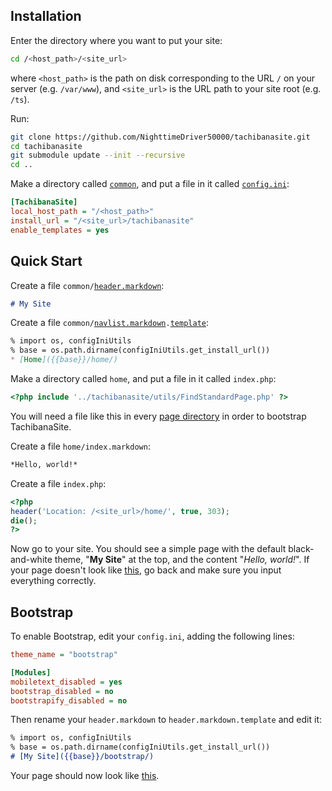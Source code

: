 Installation
------------

Enter the directory where you want to put your site:

```sh
cd /<host_path>/<site_url>
```

where `<host_path>` is the path on disk corresponding to the URL `/` on your
server (e.g. `/var/www`), and `<site_url>` is the URL path to your site root
(e.g. `/ts`).

Run:

```sh
git clone https://github.com/NighttimeDriver50000/tachibanasite.git
cd tachibanasite
git submodule update --init --recursive
cd ..
```

Make a directory called <code>[common](../overrides/)</code>, and put a file in
it called <code>[config.ini](../overrides/#config)</code>:

```ini
[TachibanaSite]
local_host_path = "/<host_path>"
install_url = "/<site_url>/tachibanasite"
enable_templates = yes
```

Quick Start
-----------

Create a file <code>common/[header.markdown](../overrides/#header)</code>:

```markdown
# My Site
```

Create a file
<code>common/[navlist.markdown](../overrides/#navlist).[template](../formats/#template)</code>:

```markdown
% import os, configIniUtils
% base = os.path.dirname(configIniUtils.get_install_url())
* [Home]({{base}}/home/)
```

Make a directory called `home`, and put a file in it called `index.php`:

```php
<?php include '../tachibanasite/utils/FindStandardPage.php' ?>
```

You will need a file like this in every [page directory](../structure/) in
order to bootstrap TachibanaSite.

Create a file `home/index.markdown`:

```markdown
*Hello, world!*
```

Create a file `index.php`:

```php
<?php
header('Location: /<site_url>/home/', true, 303);
die();
?>
```

Now go to your site.  You should see a simple page with the default
black-and-white theme, "**My Site**" at the top, and the content "*Hello,
world!*".  If your page doesn't look like [this](/test/), go back and make sure
you input everything correctly.

Bootstrap
---------

To enable Bootstrap, edit your `config.ini`, adding the following lines:

```ini
theme_name = "bootstrap"

[Modules]
mobiletext_disabled = yes
bootstrap_disabled = no
bootstrapify_disabled = no
```

Then rename your `header.markdown` to `header.markdown.template` and edit it:

```markdown
% import os, configIniUtils
% base = os.path.dirname(configIniUtils.get_install_url())
# [My Site]({{base}}/bootstrap/)
```

Your page should now look like [this](/test/bootstrap/).
